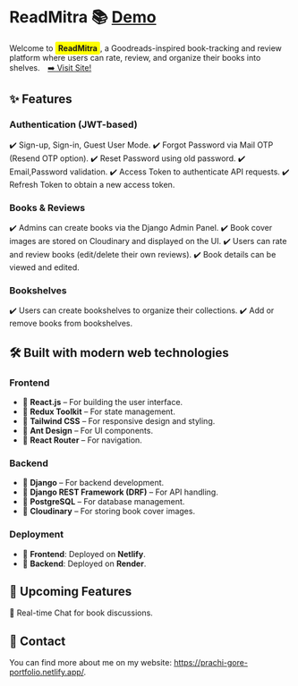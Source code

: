 # ReadMitra 📚 ****[Demo](https://www.youtube.com/watch?v=IueNzkR6Kmg)****
<p>
  Welcome to <strong style="background-color: yellow; padding: 3px 5px; border-radius: 3px;">ReadMitra</strong>, a Goodreads-inspired book-tracking and review platform where users can rate, review, and organize their books into shelves. 
 <a href="https://readmitra.netlify.app/" style="margin-left: 10px;">
    <span style="text-decoration: none; color: inherit;">➡️ Visit Site!</span>
  </a></p>

## ✨ Features
### Authentication (JWT-based)
✔️ Sign-up, Sign-in, Guest User Mode.
✔️ Forgot Password via Mail OTP (Resend OTP option).
✔️ Reset Password using old password.
✔️ Email,Password validation.
✔️ Access Token to authenticate API requests.
✔️ Refresh Token to obtain a new access token.

### Books & Reviews
✔️ Admins can create books via the Django Admin Panel.
✔️ Book cover images are stored on Cloudinary and displayed on the UI.
✔️ Users can rate and review books (edit/delete their own reviews).
✔️ Book details can be viewed and edited.
### Bookshelves
✔️ Users can create bookshelves to organize their collections.
✔️ Add or remove books from bookshelves.

## 🛠️ Built with modern web technologies
### **Frontend**
- 🔹 **React.js** – For building the user interface.
- 🔹 **Redux Toolkit** – For state management.
- 🔹 **Tailwind CSS** – For responsive design and styling.
- 🔹 **Ant Design** – For UI components.
- 🔹 **React Router** – For navigation.
### **Backend**
- 🔹 **Django** – For backend development.
- 🔹 **Django REST Framework (DRF)** – For API handling.
- 🔹 **PostgreSQL** – For database management.
- 🔹 **Cloudinary** – For storing book cover images.
### **Deployment**
- 🔹 **Frontend**: Deployed on **Netlify**.
- 🔹 **Backend**: Deployed on **Render**.

 ## 🚀 Upcoming Features
🔹 Real-time Chat for book discussions.

## 📩 Contact
You can find more about me on my website: https://prachi-gore-portfolio.netlify.app/.

<!-- how to run project -->
<!-- yarn dev -->
